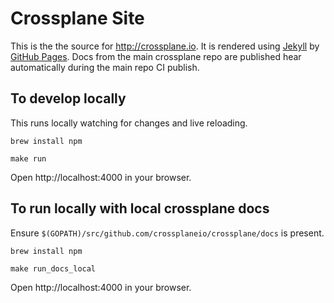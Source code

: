# Crossplane Site

This is the the source for http://crossplane.io. It is rendered using [Jekyll](https://jekyllrb.com/) by [GitHub Pages](https://pages.github.com/). Docs from the main crossplane repo are published hear automatically during the main repo CI publish.

## To develop locally

This runs locally watching for changes and live reloading.

```
brew install npm

make run
```

Open http://localhost:4000 in your browser.

## To run locally with local crossplane docs
Ensure `$(GOPATH)/src/github.com/crossplaneio/crossplane/docs` is present.

```
brew install npm

make run_docs_local
```

Open http://localhost:4000 in your browser.
